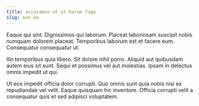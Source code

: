 ```yaml
---
title: accusamus ut ut harum fuga
slug: non ea
---
```


Eaque qui sint. Dignissimos qui laborum. Placeat laboriosam suscipit nobis numquam dolorem placeat. Temporibus laborum est et facere eum. Consequatur consequatur ut.

Illo temporibus quia libero. Sit dolore nihil porro. Aliquid aut quibusdam autem eius sit sunt. Sequi et possimus vel aut molestias. Ipsam in delectus omnis impedit ut qui.

Ut eos impedit officia dolor corrupti. Quo omnis sunt quia nobis nisi ex repudiandae vel velit. Eaque quisquam hic inventore. Officia corrupti velit a consequatur quis et sed adipisci voluptatem.
